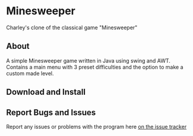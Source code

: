 # Minesweeper
Charley's clone of the classical game "Minesweeper"

## About
A simple Minesweeper game written in Java using swing and AWT.
Contains a main menu with 3 preset difficulties and the option to make a custom made level.

## Download and Install


## Report Bugs and Issues
Report any issues or problems with the program here [on the issue tracker](https://github.com/Columbium41/Minesweeper/issues)
